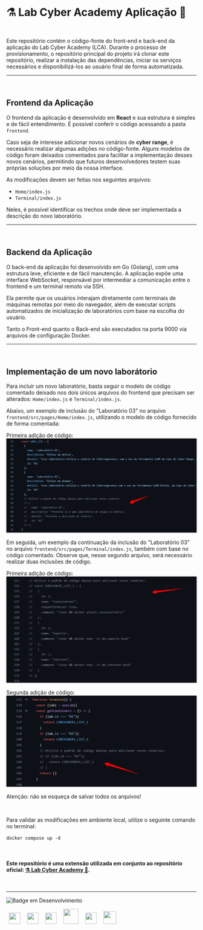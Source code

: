 # ⚗️ Lab Cyber Academy Aplicação 🧪
<br>

Este repositório contém o código-fonte do front-end e back-end da aplicação do Lab Cyber Academy (LCA). Durante o processo de provisionamento, o repositório principal do projeto irá clonar este repositório, realizar a instalação das dependências, iniciar os serviços necessários e disponibilizá-los ao usuário final de forma automatizada.

---

<br>

## Frontend da Aplicação

O frontend da aplicação é desenvolvido em **React** e sua estrutura é simples e de fácil entendimento. É possível conferir o código acessando a pasta `frontend`.

Caso seja de interesse adicionar novos cenários de **cyber range**, é necessário realizar algumas adições no código-fonte. Alguns modelos de código foram deixados comentados para facilitar a implementação desses novos cenários, permitindo que futuros desenvolvedores testem suas próprias soluções por meio da nossa interface.

As modificações devem ser feitas nos seguintes arquivos:

- `Home/index.js`
- `Terminal/index.js`

Neles, é possível identificar os trechos onde deve ser implementada a descrição do novo laboratório.

---

<br>

## Backend da Aplicação

O back-end da aplicação foi desenvolvido em Go (Golang), com uma estrutura leve, eficiente e de fácil manutenção. A aplicação expõe uma interface WebSocket, responsável por intermediar a comunicação entre o frontend e um terminal remoto via SSH.

Ela permite que os usuários interajam diretamente com terminais de máquinas remotas por meio do navegador, além de executar scripts automatizados de inicialização de laboratórios com base na escolha do usuário.

Tanto o Front-end quanto o Back-end são executados na porta 9000 via arquivos de configuração Docker.


---

<br>

## Implementação de um novo laborátorio

Para incluir um novo laboratório, basta seguir o modelo de código comentado deixado nos dois únicos arquivos do frontend que precisam ser alterados: `Home/index.js` e `Terminal/index.js`.

Abaixo, um exemplo de inclusão do "Laboratório 03" no arquivo `frontend/src/pages/Home/index.js`, utilizando o modelo de código fornecido de forma comentada:

Primeira adição de código:
![Img 1](images/pag-1.jpg)


Em seguida, um exemplo da continuação da inclusão do "Laboratório 03" no arquivo `frontend/src/pages/Terminal/index.js`, também com base no código comentado. Observe que, nesse segundo arquivo, será necessário realizar duas inclusões de código.


Primeira adição de código:
![Img 2](images/pag-2.jpg)

Segunda adição de código:
![Img 3](images/pag-3.jpg)

Atenção: não se esqueça de salvar todos os arquivos!

<br>

Para validar as modificações em ambiente local, utilize o seguinte comando no terminal:

```
docker compose up -d
```

<br>


#### Este repositório é uma extensão utilizada em conjunto ao repositório oficial: [⚗️ Lab Cyber Academy 🧪](https://github.com/vitorreiel/lab-cyber-academy).

<br>

---

<div style="display: inline_block;">

   ![Badge em Desenvolvimento](http://img.shields.io/static/v1?label=STATUS&message=EM%20DESENVOLVIMENTO&color=GREEN&style=for-the-badge)

</div>
<div style="display: inline_block;">
   <img height="30" width="30" hspace="7" src="https://cdn.jsdelivr.net/gh/devicons/devicon/icons/html5/html5-original.svg" />
   <img height="30" width="30" hspace="7" src="https://cdn.jsdelivr.net/gh/devicons/devicon/icons/css3/css3-original.svg" />
   <img height="30" width="30" hspace="7" src="https://cdn.jsdelivr.net/gh/devicons/devicon/icons/react/react-original.svg" />
   <img height="40" width="40" hspace="7" src="https://cdn.jsdelivr.net/gh/devicons/devicon/icons/go/go-original-wordmark.svg" />
   <img height="30" width="30" hspace="7" src="https://cdn.jsdelivr.net/gh/devicons/devicon/icons/nodejs/nodejs-original.svg" />
   <img height="34" width="34" hspace="7" src="https://cdn.jsdelivr.net/gh/devicons/devicon/icons/docker/docker-original.svg" />
</div>
